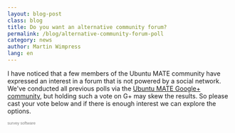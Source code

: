 ```yaml
---
layout: blog-post
class: blog
title: Do you want an alternative community forum?
permalink: /blog/alternative-community-forum-poll
category: news
author: Martin Wimpress
lang: en
---
```


I have noticed that a few members of the Ubuntu MATE community have
expressed an interest in a forum that is not powered by a social network.
We've conducted all previous polls via the
[Ubuntu MATE Google+ community](/communtiy/), but holding such a vote on
G+ may skew the results. So please cast your vote below and if there is
enough interest we can explore the options.

<script type="text/javascript" src="https://host1.easypolls.net/ext/scripts/emPoll.js?p=540a35dbe4b0b67376449631"></script><a class="OPP-powered-by" href="http://www.objectplanet.com/opinio/" style="text-decoration:none;"><div style="font: 9px arial; color: gray;">survey software</div></a>
